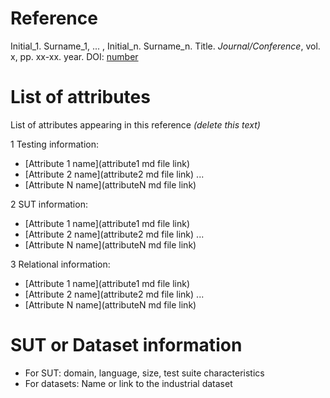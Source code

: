 # Reference

Initial_1. Surname_1, ... , Initial_n. Surname_n. Title. *Journal/Conference*, vol. x, pp. xx-xx. year. DOI: [number](https://www.doi.org/)

# List of attributes

List of attributes appearing in this reference *(delete this text)*

1 Testing information:
* [Attribute 1 name](attribute1 md file link)
* [Attribute 2 name](attribute2 md file link)
...
* [Attribute N name](attributeN md file link)

2 SUT information:
* [Attribute 1 name](attribute1 md file link)
* [Attribute 2 name](attribute2 md file link)
...
* [Attribute N name](attributeN md file link)

3 Relational information:
* [Attribute 1 name](attribute1 md file link)
* [Attribute 2 name](attribute2 md file link)
...
* [Attribute N name](attributeN md file link)

# SUT or Dataset information

* For SUT: domain, language, size, test suite characteristics
* For datasets: Name or link to the industrial dataset